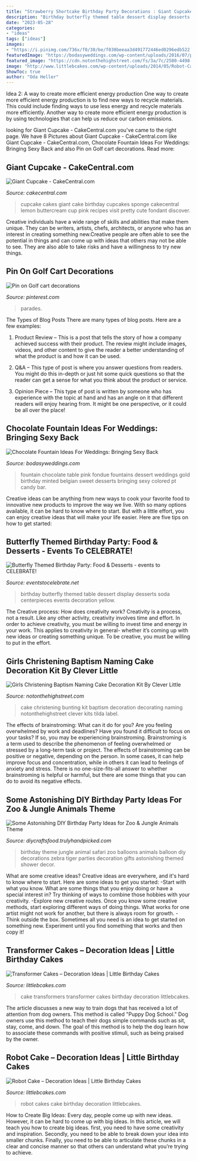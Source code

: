 ```yaml
---
title: "Strawberry Shortcake Birthday Party Decorations : Giant Cupcake"
description: "Birthday butterfly themed table dessert display desserts soda centerpieces events decoration yellow"
date: "2023-05-28"
categories:
- "ideas"
tags: ["ideas"]
images:
- "https://i.pinimg.com/736x/f0/30/be/f030beeaa3d491772446ed0296edb522.jpg"
featuredImage: "https://bodasyweddings.com/wp-content/uploads/2016/07/pink-chocolate-fountain-idea.jpg"
featured_image: "https://cdn.notonthehighstreet.com/fs/3a/7c/2500-4498-4467-993d-865392c15175/original_girls-christening-bunting-cake-decorating-kit.jpg"
image: "http://www.littlebcakes.com/wp-content/uploads/2014/05/Robot-Cakes-Pictures-1024x865.jpg"
ShowToc: true
author: "Oda Heller"
---
```



Idea 2: A way to create more efficient energy production
One way to create more efficient energy production is to find new ways to recycle materials. This could include finding ways to use less energy and recycle materials more efficiently. Another way to create more efficient energy production is by using technologies that can help us reduce our carbon emissions.

	

		
looking for Giant Cupcake - CakeCentral.com you've came to the right page. We have 8 Pictures about Giant Cupcake - CakeCentral.com like Giant Cupcake - CakeCentral.com, Chocolate Fountain Ideas For Weddings: Bringing Sexy Back and also Pin on Golf cart decorations. Read more:
		
    
## Giant Cupcake - CakeCentral.com

<img loading=lazy src="https://cdn001.cakecentral.com/gallery/2015/03/900_848866uqQL_giant-cupcake.jpg" onerror="this.onerror=null;this.src='https://tse1.mm.bing.net/th?id=OIP.x22ZXIyfnRd3euSpcw7giQHaKb&amp;pid=15.1';" alt="Giant Cupcake - CakeCentral.com">

_Source: cakecentral.com_

>cupcake cakes giant cake birthday cupcakes sponge cakecentral lemon buttercream cup pink recipes visit pretty cute fondant discover. 

	

Creative individuals have a wide range of skills and abilities that make them unique. They can be writers, artists, chefs, architects, or anyone who has an interest in creating something new.Creative people are often able to see the potential in things and can come up with ideas that others may not be able to see. They are also able to take risks and have a willingness to try new things.

    
## Pin On Golf Cart Decorations

<img loading=lazy src="https://i.pinimg.com/736x/f0/30/be/f030beeaa3d491772446ed0296edb522.jpg" onerror="this.onerror=null;this.src='https://tse2.mm.bing.net/th?id=OIP.q0NwQb2bTYykFdYscAKtrwHaJ4&amp;pid=15.1';" alt="Pin on Golf cart decorations">

_Source: pinterest.com_

>parades. 

	

The Types of Blog Posts
There are many types of blog posts. Here are a few examples:
1. Product Review – This is a post that tells the story of how a company achieved success with their product. The review might include images, videos, and other content to give the reader a better understanding of what the product is and how it can be used.

2. Q&A – This type of post is where you answer questions from readers. You might do this in-depth or just hit some quick questions so that the reader can get a sense for what you think about the product or service.

3. Opinion Piece – This type of post is written by someone who has experience with the topic at hand and has an angle on it that different readers will enjoy hearing from. It might be one perspective, or it could be all over the place!


    
## Chocolate Fountain Ideas For Weddings: Bringing Sexy Back

<img loading=lazy src="https://bodasyweddings.com/wp-content/uploads/2016/07/pink-chocolate-fountain-idea.jpg" onerror="this.onerror=null;this.src='https://tse1.mm.bing.net/th?id=OIP.tpjy12ackYxGfh2wxHW-2AHaLH&amp;pid=15.1';" alt="Chocolate Fountain Ideas For Weddings: Bringing Sexy Back">

_Source: bodasyweddings.com_

>fountain chocolate table pink fondue fountains dessert weddings gold birthday minted belgian sweet desserts bringing sexy colored pt candy bar. 

	

Creative ideas can be anything from new ways to cook your favorite food to innovative new products to improve the way we live. With so many options available, it can be hard to know where to start. But with a little effort, you can enjoy creative ideas that will make your life easier. Here are five tips on how to get started: 

    
## Butterfly Themed Birthday Party: Food &amp; Desserts - Events To CELEBRATE!

<img loading=lazy src="https://eventstocelebrate.net/wp-content/uploads/2013/07/Butterfly-Birthday-Party-dessert-table-display-eventstocelebrate.net_.jpg" onerror="this.onerror=null;this.src='https://tse3.mm.bing.net/th?id=OIP.xPkTu5PekMPua30zbnemzgHaEg&amp;pid=15.1';" alt="Butterfly Themed Birthday Party: Food &amp; Desserts - events to CELEBRATE!">

_Source: eventstocelebrate.net_

>birthday butterfly themed table dessert display desserts soda centerpieces events decoration yellow. 

	

The Creative process: How does creativity work?
Creativity is a process, not a result. Like any other activity, creativity involves time and effort. In order to achieve creativity, you must be willing to invest time and energy in your work. This applies to creativity in general- whether it’s coming up with new ideas or creating something unique. To be creative, you must be willing to put in the effort.

    
## Girls Christening Baptism Naming Cake Decoration Kit By Clever Little

<img loading=lazy src="https://cdn.notonthehighstreet.com/fs/3a/7c/2500-4498-4467-993d-865392c15175/original_girls-christening-bunting-cake-decorating-kit.jpg" onerror="this.onerror=null;this.src='https://tse4.mm.bing.net/th?id=OIP.emHzf6EA9xaD4ymfG6LHZgHaHa&amp;pid=15.1';" alt="Girls Christening Baptism Naming Cake Decoration Kit By Clever Little">

_Source: notonthehighstreet.com_

>cake christening bunting kit baptism decoration decorating naming notonthehighstreet clever kits tilda label. 

	

The effects of brainstroming: What can it do for you?
Are you feeling overwhelmed by work and deadlines? Have you found it difficult to focus on your tasks? If so, you may be experiencing brainstroming. Brainstroming is a term used to describe the phenomenon of feeling overwhelmed or stressed by a long-term task or project. The effects of brainstroming can be positive or negative, depending on the person. In some cases, it can help improve focus and concentration, while in others it can lead to feelings of anxiety and stress. There is no one-size-fits-all answer to whether brainstroming is helpful or harmful, but there are some things that you can do to avoid its negative effects.

    
## Some Astonishing DIY Birthday Party Ideas For Zoo &amp; Jungle Animals Theme

<img loading=lazy src="https://diycraftsfood.trulyhandpicked.com/wp-content/uploads/2016/06/Animal-birthday-party_as.jpg" onerror="this.onerror=null;this.src='https://tse2.mm.bing.net/th?id=OIP.83o7nacrJk7rH5246fQUTgHaJ3&amp;pid=15.1';" alt="Some Astonishing DIY Birthday Party Ideas for Zoo &amp; Jungle Animals Theme">

_Source: diycraftsfood.trulyhandpicked.com_

>birthday theme jungle animal safari zoo balloons animals balloon diy decorations zebra tiger parties decoration gifts astonishing themed shower decor. 

	

What are some creative ideas?
Creative ideas are everywhere, and it's hard to know where to start. Here are some ideas to get you started: 
-Start with what you know. What are some things that you enjoy doing or have a special interest in? Try thinking of ways to combine those hobbies with your creativity. 
-Explore new creative routes. Once you know some creative methods, start exploring different ways of doing things. What works for one artist might not work for another, but there is always room for growth. 
-Think outside the box. Sometimes all you need is an idea to get started on something new. Experiment until you find something that works and then copy it!

    
## Transformer Cakes – Decoration Ideas | Little Birthday Cakes

<img loading=lazy src="http://www.littlebcakes.com/wp-content/uploads/2014/01/Transformers-Cake.jpg" onerror="this.onerror=null;this.src='https://tse4.mm.bing.net/th?id=OIP.-W2DGFo4s9q5ZZPE4470IAHaLH&amp;pid=15.1';" alt="Transformer Cakes – Decoration Ideas | Little Birthday Cakes">

_Source: littlebcakes.com_

>cake transformers transformer cakes birthday decoration littlebcakes. 

	

The article discusses a new way to train dogs that has received a lot of attention from dog owners. This method is called "Puppy Dog School." Dog owners use this method to teach their dogs simple commands such as sit, stay, come, and down. The goal of this method is to help the dog learn how to associate these commands with positive stimuli, such as being praised by the owner.

    
## Robot Cake – Decoration Ideas | Little Birthday Cakes

<img loading=lazy src="http://www.littlebcakes.com/wp-content/uploads/2014/05/Robot-Cakes-Pictures-1024x865.jpg" onerror="this.onerror=null;this.src='https://tse4.mm.bing.net/th?id=OIP.8QwCxY-l21j1FN7cZRuSsQHaGQ&amp;pid=15.1';" alt="Robot Cake – Decoration Ideas | Little Birthday Cakes">

_Source: littlebcakes.com_

>robot cakes cake birthday decoration littlebcakes. 

	

How to Create Big Ideas:
Every day, people come up with new ideas. However, it can be hard to come up with big ideas. In this article, we will teach you how to create big ideas. first, you need to have some creativity and inspiration. Secondly, you need to be able to break down your idea into smaller chunks. Finally, you need to be able to articulate these chunks in a clear and concise manner so that others can understand what you’re trying to achieve.

